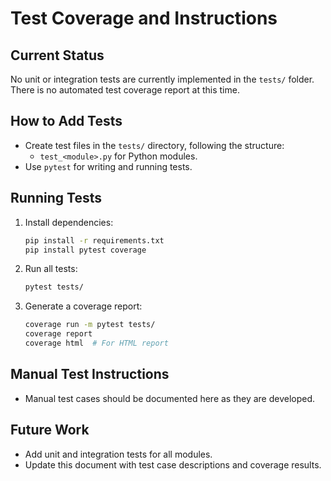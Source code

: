 # Test Coverage and Instructions

## Current Status
No unit or integration tests are currently implemented in the `tests/` folder. There is no automated test coverage report at this time.

## How to Add Tests
- Create test files in the `tests/` directory, following the structure:
  - `test_<module>.py` for Python modules.
- Use `pytest` for writing and running tests.

## Running Tests
1. Install dependencies:
   ```sh
   pip install -r requirements.txt
   pip install pytest coverage
   ```
2. Run all tests:
   ```sh
   pytest tests/
   ```
3. Generate a coverage report:
   ```sh
   coverage run -m pytest tests/
   coverage report
   coverage html  # For HTML report
   ```

## Manual Test Instructions
- Manual test cases should be documented here as they are developed.

## Future Work
- Add unit and integration tests for all modules.
- Update this document with test case descriptions and coverage results.
